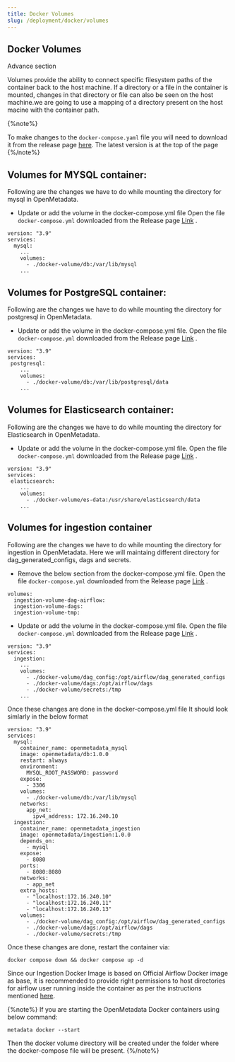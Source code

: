 ```yaml
---
title: Docker Volumes
slug: /deployment/docker/volumes
---
```

## Docker Volumes
Advance section


Volumes provide the ability to connect specific filesystem paths of the container back to the host machine. If a directory or a file in the container is mounted, changes in that directory  or file can also be seen on the host machine.we are going to use a mapping of a directory present on the host macine with the container path.

{%note%}

To make changes to the `docker-compose.yaml` file you will need to download it from the release page [here](https://github.com/open-metadata/OpenMetadata/releases/latest). The latest version is at the top of the page
{%/note%}

## Volumes for MYSQL container:
Following are the changes we have to do while mounting the directory for mysql in OpenMetadata.
- Update or add the volume in the docker-compose.yml file
Open the file `docker-compose.yml` downloaded from the Release page [Link](https://github.com/open-metadata/OpenMetadata/releases/download/0.13.0-release/docker-compose.yml) .

```commandline
version: "3.9"
services:
  mysql:
    ...
    volumes:
      - ./docker-volume/db:/var/lib/mysql
    ...
```
## Volumes for PostgreSQL container:
Following are the changes we have to do while mounting the directory for postgresql in OpenMetadata.
- Update or add the volume in the docker-compose.yml file.
Open the file `docker-compose.yml` downloaded from the Release page [Link](https://github.com/open-metadata/OpenMetadata/releases/download/0.13.0-release/docker-compose.yml) .

```commandline
version: "3.9"
services:
 postgresql:
    ...
    volumes:
      - ./docker-volume/db:/var/lib/postgresql/data
    ...
```
## Volumes for Elasticsearch container:
Following are the changes we have to do while mounting the directory for Elasticsearch in OpenMetadata.
- Update or add the volume in the docker-compose.yml file.
Open the file `docker-compose.yml` downloaded from the Release page [Link](https://github.com/open-metadata/OpenMetadata/releases/download/0.13.0-release/docker-compose.yml) .

```commandline
version: "3.9"
services:
 elasticsearch:
    ...
    volumes:
      - ./docker-volume/es-data:/usr/share/elasticsearch/data
    ...
```
## Volumes for ingestion container
Following are the changes we have to do while mounting the directory for ingestion in OpenMetadata. Here we will maintaing different directory for dag_generated_configs, dags and secrets.
- Remove the below section from the docker-compose.yml file.
Open the file `docker-compose.yml` downloaded from the Release page [Link](https://github.com/open-metadata/OpenMetadata/releases/download/0.13.0-release/docker-compose.yml) .

```commandline
volumes:
  ingestion-volume-dag-airflow:
  ingestion-volume-dags:
  ingestion-volume-tmp:
```
- Update or add the volume in the docker-compose.yml file.
Open the file `docker-compose.yml` downloaded from the Release page [Link](https://github.com/open-metadata/OpenMetadata/releases/download/0.13.0-release/docker-compose.yml) .

```commandline
version: "3.9"
services:
  ingestion:
    ...
    volumes:
      - ./docker-volume/dag_config:/opt/airflow/dag_generated_configs
      - ./docker-volume/dags:/opt/airflow/dags
      - ./docker-volume/secrets:/tmp
    ...
```

Once these changes are done in the docker-compose.yml file It should look simlarly in the below format

```commandline
version: "3.9"
services:
  mysql:
    container_name: openmetadata_mysql
    image: openmetadata/db:1.0.0
    restart: always
    environment:
      MYSQL_ROOT_PASSWORD: password
    expose:
      - 3306
    volumes:
      - ./docker-volume/db:/var/lib/mysql
    networks:
      app_net:
        ipv4_address: 172.16.240.10
  ingestion:
    container_name: openmetadata_ingestion
    image: openmetadata/ingestion:1.0.0
    depends_on:
      - mysql
    expose:
      - 8080
    ports:
      - 8080:8080
    networks:
      - app_net
    extra_hosts:
      - "localhost:172.16.240.10"
      - "localhost:172.16.240.11"
      - "localhost:172.16.240.13"
    volumes:
      - ./docker-volume/dag_config:/opt/airflow/dag_generated_configs
      - ./docker-volume/dags:/opt/airflow/dags
      - ./docker-volume/secrets:/tmp
```

Once these changes are done, restart the container via:

```commandline
docker compose down && docker compose up -d
```

Since our Ingestion Docker Image is based on Official Airflow Docker image as base, it is recommended to provide right permissions to host directories for airflow user running inside the container as per the instructions mentioned [here](https://airflow.apache.org/docs/apache-airflow/2.3.3/start/docker.html?highlight=docker#setting-the-right-airflow-user).

{%note%}
If you are starting  the OpenMetadata Docker containers using below command:
```command line
metadata docker --start
```
Then the docker volume directory will be created under the folder where the docker-compose file will be present.
{%/note%}
